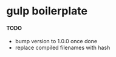 # gulp boilerplate

#### TODO

- bump version to 1.0.0 once done
- replace compiled filenames with hash
